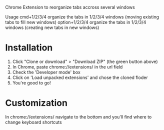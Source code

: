 Chrome Extension to reorganize tabs accross several windows

Usage
cmd+1/2/3/4 organize the tabs in 1/2/3/4 windows (moving existing tabs to fill new windows)
option+1/2/3/4 organize the tabs in 1/2/3/4 windows (creating new tabs in new windows)

Installation
==
1. Click "Clone or download" > "Download ZIP" (the green button above)
3. In Chrome, paste chrome://extensions/ in the url field
4. Check the 'Developer mode' box
5. Click on 'Load unpacked extensions' and chose the cloned floder
6. You're good to go!

Customization
==
In chrome://extensions/ navigate to the bottom and you'll find where to change keyboard shortcuts
